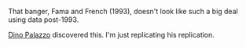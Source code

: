 That banger, Fama and French (1993), doesn't look like such a big deal using data post-1993.

[Dino Palazzo](https://scholar.google.com/citations?user=d5qbXyIAAAAJ&hl=en) discovered this.  I'm just replicating his replication.

